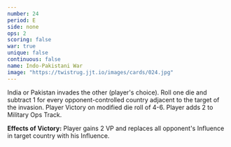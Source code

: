 ```yaml
---
number: 24
period: E
side: none
ops: 2
scoring: false
war: true
unique: false
continuous: false
name: Indo-Pakistani War
image: "https://twistrug.jjt.io/images/cards/024.jpg"
---
```

India or Pakistan invades the other (player's choice). Roll one die and subtract 1 for every opponent-controlled country adjacent to the target of the invasion. Player Victory on modified die roll of 4-6. Player adds 2 to Military Ops Track.

**Effects of Victory:** Player gains 2 VP and replaces all opponent's Influence in target country with his Influence.
